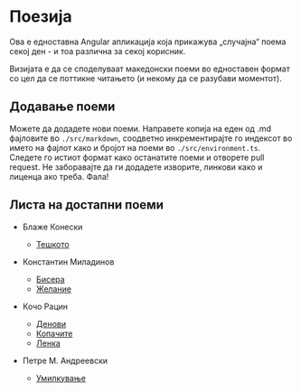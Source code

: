 # Поезија

Ова е едноставна Angular апликација која прикажува „случајна“ поема секој ден - и тоа различна за секој корисник.

Визијата е да се споделуваат македонски поеми во едноставен формат со цел да се поттикне читањето (и некому да се разубави моментот).

## Додавање поеми

Можете да додадете нови поеми. Направете копија на еден од .md фајловите во `./src/markdown`, соодветно инкрементирајте го индексот во името на фајлот како и бројот на поеми во `./src/environment.ts`. Следете го истиот формат како останатите поеми и отворете pull request. Не заборавајте да ги додадете изворите, линкови како и лиценца ако треба. Фала!

## Листа на достапни поеми

- Блаже Конески
    - [Тешкото](src/markdown/poema.6.md)

- Константин Миладинов
    - [Бисера](src/markdown/poema.1.md)
    - [Желание](src/markdown/poema.5.md)

- Кочо Рацин
    - [Денови](src/markdown/poema.4.md)
    - [Копачите](src/markdown/poema.2.md)
    - [Ленка](src/markdown/poema.3.md)

- Петре М. Андреевски
    - [Умилкување](src/markdown/poema.0.md)
